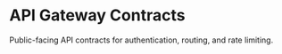 # API Gateway Contracts

Public-facing API contracts for authentication, routing, and rate limiting.